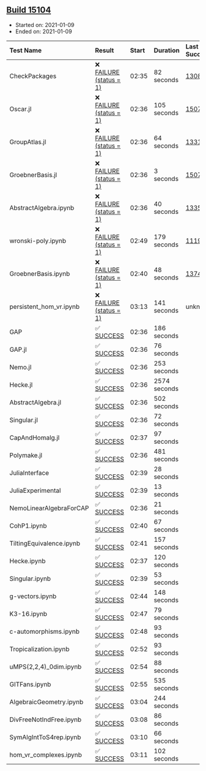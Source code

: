 ## [Build 15104](https://oscarci.mathematik.uni-kl.de/job/oscar/15104/)

* Started on: 2021-01-09
* Ended on: 2021-01-09

| Test Name    | Result | Start | Duration | Last Success | First Failure |
|:-------------|:-------|:------|:---------|:-------------|:--------------|
| CheckPackages | ❌ [FAILURE (status = 1)](https://oscarci.mathematik.uni-kl.de/job/oscar/15104/artifact/logs/build-15104/CheckPackages.log) | 02:35 | 82 seconds | [13085](https://oscarci.mathematik.uni-kl.de/job/oscar/13085/) | [13086](https://oscarci.mathematik.uni-kl.de/job/oscar/13086/) |
| Oscar.jl | ❌ [FAILURE (status = 1)](https://oscarci.mathematik.uni-kl.de/job/oscar/15104/artifact/logs/build-15104/Oscar.jl.log) | 02:36 | 105 seconds | [15079](https://oscarci.mathematik.uni-kl.de/job/oscar/15079/) | [15080](https://oscarci.mathematik.uni-kl.de/job/oscar/15080/) |
| GroupAtlas.jl | ❌ [FAILURE (status = 1)](https://oscarci.mathematik.uni-kl.de/job/oscar/15104/artifact/logs/build-15104/GroupAtlas.jl.log) | 02:36 | 64 seconds | [13311](https://oscarci.mathematik.uni-kl.de/job/oscar/13311/) | [13312](https://oscarci.mathematik.uni-kl.de/job/oscar/13312/) |
| GroebnerBasis.jl | ❌ [FAILURE (status = 1)](https://oscarci.mathematik.uni-kl.de/job/oscar/15104/artifact/logs/build-15104/GroebnerBasis.jl.log) | 02:36 | 3 seconds | [15079](https://oscarci.mathematik.uni-kl.de/job/oscar/15079/) | [15080](https://oscarci.mathematik.uni-kl.de/job/oscar/15080/) |
| AbstractAlgebra.ipynb | ❌ [FAILURE (status = 1)](https://oscarci.mathematik.uni-kl.de/job/oscar/15104/artifact/logs/build-15104/AbstractAlgebra.ipynb.log) | 02:36 | 40 seconds | [13355](https://oscarci.mathematik.uni-kl.de/job/oscar/13355/) | [13356](https://oscarci.mathematik.uni-kl.de/job/oscar/13356/) |
| wronski-poly.ipynb | ❌ [FAILURE (status = 1)](https://oscarci.mathematik.uni-kl.de/job/oscar/15104/artifact/logs/build-15104/wronski-poly.ipynb.log) | 02:49 | 179 seconds | [11192](https://oscarci.mathematik.uni-kl.de/job/oscar/11192/) | [11193](https://oscarci.mathematik.uni-kl.de/job/oscar/11193/) |
| GroebnerBasis.ipynb | ❌ [FAILURE (status = 1)](https://oscarci.mathematik.uni-kl.de/job/oscar/15104/artifact/logs/build-15104/GroebnerBasis.ipynb.log) | 02:40 | 48 seconds | [13748](https://oscarci.mathematik.uni-kl.de/job/oscar/13748/) | [13749](https://oscarci.mathematik.uni-kl.de/job/oscar/13749/) |
| persistent_hom_vr.ipynb | ❌ [FAILURE (status = 1)](https://oscarci.mathematik.uni-kl.de/job/oscar/15104/artifact/logs/build-15104/persistent_hom_vr.ipynb.log) | 03:13 | 141 seconds | unknown | unknown |
| GAP | ✅ [SUCCESS](https://oscarci.mathematik.uni-kl.de/job/oscar/15104/artifact/logs/build-15104/GAP.log) | 02:36 | 186 seconds |  |  |
| GAP.jl | ✅ [SUCCESS](https://oscarci.mathematik.uni-kl.de/job/oscar/15104/artifact/logs/build-15104/GAP.jl.log) | 02:36 | 76 seconds |  |  |
| Nemo.jl | ✅ [SUCCESS](https://oscarci.mathematik.uni-kl.de/job/oscar/15104/artifact/logs/build-15104/Nemo.jl.log) | 02:36 | 253 seconds |  |  |
| Hecke.jl | ✅ [SUCCESS](https://oscarci.mathematik.uni-kl.de/job/oscar/15104/artifact/logs/build-15104/Hecke.jl.log) | 02:36 | 2574 seconds |  |  |
| AbstractAlgebra.jl | ✅ [SUCCESS](https://oscarci.mathematik.uni-kl.de/job/oscar/15104/artifact/logs/build-15104/AbstractAlgebra.jl.log) | 02:36 | 502 seconds |  |  |
| Singular.jl | ✅ [SUCCESS](https://oscarci.mathematik.uni-kl.de/job/oscar/15104/artifact/logs/build-15104/Singular.jl.log) | 02:36 | 72 seconds |  |  |
| CapAndHomalg.jl | ✅ [SUCCESS](https://oscarci.mathematik.uni-kl.de/job/oscar/15104/artifact/logs/build-15104/CapAndHomalg.jl.log) | 02:37 | 97 seconds |  |  |
| Polymake.jl | ✅ [SUCCESS](https://oscarci.mathematik.uni-kl.de/job/oscar/15104/artifact/logs/build-15104/Polymake.jl.log) | 02:36 | 481 seconds |  |  |
| JuliaInterface | ✅ [SUCCESS](https://oscarci.mathematik.uni-kl.de/job/oscar/15104/artifact/logs/build-15104/JuliaInterface.log) | 02:39 | 28 seconds |  |  |
| JuliaExperimental | ✅ [SUCCESS](https://oscarci.mathematik.uni-kl.de/job/oscar/15104/artifact/logs/build-15104/JuliaExperimental.log) | 02:39 | 13 seconds |  |  |
| NemoLinearAlgebraForCAP | ✅ [SUCCESS](https://oscarci.mathematik.uni-kl.de/job/oscar/15104/artifact/logs/build-15104/NemoLinearAlgebraForCAP.log) | 02:36 | 21 seconds |  |  |
| CohP1.ipynb | ✅ [SUCCESS](https://oscarci.mathematik.uni-kl.de/job/oscar/15104/artifact/logs/build-15104/CohP1.ipynb.log) | 02:40 | 67 seconds |  |  |
| TiltingEquivalence.ipynb | ✅ [SUCCESS](https://oscarci.mathematik.uni-kl.de/job/oscar/15104/artifact/logs/build-15104/TiltingEquivalence.ipynb.log) | 02:41 | 157 seconds |  |  |
| Hecke.ipynb | ✅ [SUCCESS](https://oscarci.mathematik.uni-kl.de/job/oscar/15104/artifact/logs/build-15104/Hecke.ipynb.log) | 02:37 | 120 seconds |  |  |
| Singular.ipynb | ✅ [SUCCESS](https://oscarci.mathematik.uni-kl.de/job/oscar/15104/artifact/logs/build-15104/Singular.ipynb.log) | 02:39 | 53 seconds |  |  |
| g-vectors.ipynb | ✅ [SUCCESS](https://oscarci.mathematik.uni-kl.de/job/oscar/15104/artifact/logs/build-15104/g-vectors.ipynb.log) | 02:44 | 148 seconds |  |  |
| K3-16.ipynb | ✅ [SUCCESS](https://oscarci.mathematik.uni-kl.de/job/oscar/15104/artifact/logs/build-15104/K3-16.ipynb.log) | 02:47 | 79 seconds |  |  |
| c-automorphisms.ipynb | ✅ [SUCCESS](https://oscarci.mathematik.uni-kl.de/job/oscar/15104/artifact/logs/build-15104/c-automorphisms.ipynb.log) | 02:48 | 93 seconds |  |  |
| Tropicalization.ipynb | ✅ [SUCCESS](https://oscarci.mathematik.uni-kl.de/job/oscar/15104/artifact/logs/build-15104/Tropicalization.ipynb.log) | 02:52 | 93 seconds |  |  |
| uMPS(2,2,4)_0dim.ipynb | ✅ [SUCCESS](https://oscarci.mathematik.uni-kl.de/job/oscar/15104/artifact/logs/build-15104/uMPS-2-2-4-_0dim.ipynb.log) | 02:54 | 88 seconds |  |  |
| GITFans.ipynb | ✅ [SUCCESS](https://oscarci.mathematik.uni-kl.de/job/oscar/15104/artifact/logs/build-15104/GITFans.ipynb.log) | 02:55 | 535 seconds |  |  |
| AlgebraicGeometry.ipynb | ✅ [SUCCESS](https://oscarci.mathematik.uni-kl.de/job/oscar/15104/artifact/logs/build-15104/AlgebraicGeometry.ipynb.log) | 03:04 | 244 seconds |  |  |
| DivFreeNotIndFree.ipynb | ✅ [SUCCESS](https://oscarci.mathematik.uni-kl.de/job/oscar/15104/artifact/logs/build-15104/DivFreeNotIndFree.ipynb.log) | 03:08 | 86 seconds |  |  |
| SymAlgIntToS4rep.ipynb | ✅ [SUCCESS](https://oscarci.mathematik.uni-kl.de/job/oscar/15104/artifact/logs/build-15104/SymAlgIntToS4rep.ipynb.log) | 03:10 | 66 seconds |  |  |
| hom_vr_complexes.ipynb | ✅ [SUCCESS](https://oscarci.mathematik.uni-kl.de/job/oscar/15104/artifact/logs/build-15104/hom_vr_complexes.ipynb.log) | 03:11 | 102 seconds |  |  |
